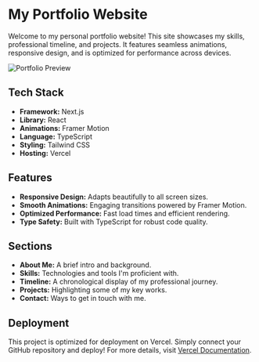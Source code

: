 # My Portfolio Website

Welcome to my personal portfolio website! This site showcases my skills, professional timeline, and projects. It features seamless animations, responsive design, and is optimized for performance across devices.

![Portfolio Preview](./Portfolio/devportfolio/public/portolfio_preview.png)  

## Tech Stack

- **Framework:** Next.js
- **Library:** React
- **Animations:** Framer Motion
- **Language:** TypeScript
- **Styling:** Tailwind CSS
- **Hosting:** Vercel

## Features

- **Responsive Design:** Adapts beautifully to all screen sizes.
- **Smooth Animations:** Engaging transitions powered by Framer Motion.
- **Optimized Performance:** Fast load times and efficient rendering.
- **Type Safety:** Built with TypeScript for robust code quality.

## Sections

- **About Me:** A brief intro and background.
- **Skills:** Technologies and tools I'm proficient with.
- **Timeline:** A chronological display of my professional journey.
- **Projects:** Highlighting some of my key works.
- **Contact:** Ways to get in touch with me.

## Deployment

This project is optimized for deployment on Vercel. Simply connect your GitHub repository and deploy! For more details, visit [Vercel Documentation](https://vercel.com/docs).


